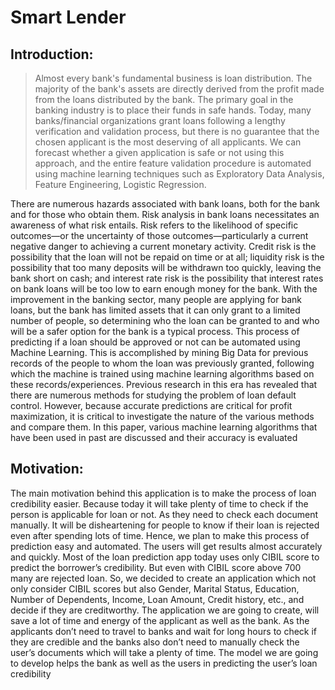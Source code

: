  # Smart Lender
 ## Introduction:
 <p> <blockquote>Almost every bank's fundamental business is loan distribution. The majority of the bank's assets 
are directly derived from the profit made from the loans distributed by the bank. The primary goal in the 
banking industry is to place their funds in safe hands. Today, many banks/financial organizations grant 
loans following a lengthy verification and validation process, but there is no guarantee that the chosen 
applicant is the most deserving of all applicants. We can forecast whether a given application is safe or not 
using this approach, and the entire feature validation procedure is automated using machine learning 
techniques such as Exploratory Data Analysis, Feature Engineering, Logistic Regression.</blockquote></p>
  There are numerous hazards associated with bank loans, both for the bank and for those who obtain 
them. Risk analysis in bank loans necessitates an awareness of what risk entails. Risk refers to the likelihood 
of specific outcomes—or the uncertainty of those outcomes—particularly a current negative danger to 
achieving a current monetary activity. Credit risk is the possibility that the loan will not be repaid on time 
or at all; liquidity risk is the possibility that too many deposits will be withdrawn too quickly, leaving the 
bank short on cash; and interest rate risk is the possibility that interest rates on bank loans will be too low 
to earn enough money for the bank.
  With the improvement in the banking sector, many people are applying for bank loans, but the bank 
has limited assets that it can only grant to a limited number of people, so determining who the loan can be 
granted to and who will be a safer option for the bank is a typical process. This process of predicting if a 
loan should be approved or not can be automated using Machine Learning. This is accomplished by mining 
Big Data for previous records of the people to whom the loan was previously granted, following which the 
machine is trained using machine learning algorithms based on these records/experiences. Previous research 
in this era has revealed that there are numerous methods for studying the problem of loan default control. 
However, because accurate predictions are critical for profit maximization, it is critical to investigate the 
nature of the various methods and compare them. In this paper, various machine learning algorithms that 
have been used in past are discussed and their accuracy is evaluated

## Motivation:
  The main motivation behind this application is to make the process of loan credibility easier. Because today it will take plenty of time to check if the person is 
applicable for loan or not. As they need to check each document manually. It will be disheartening for people to know if their loan is rejected even after spending 
lots of time. Hence, we plan to make this process of prediction easy and automated. The users will get results almost accurately and quickly.
Most of the loan prediction app today uses only CIBIL score to predict the 
borrower’s credibility. But even with CIBIL score above 700 many are rejected 
loan. So, we decided to create an application which not only consider CIBIL scores 
but also Gender, Marital Status, Education, Number of Dependents, Income, Loan 
Amount, Credit history, etc., and decide if they are creditworthy.
The application we are going to create, will save a lot of time and energy of 
the applicant as well as the bank. As the applicants don’t need to travel to banks 
and wait for long hours to check if they are credible and the banks also don’t need 
to manually check the user’s documents which will take a plenty of time. The 
model we are going to develop helps the bank as well as the users in predicting the 
user’s loan credibility
